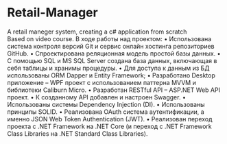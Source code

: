 # Retail-Manager
A retail maneger system, creating a c# application from scratch  
Based on video course.
В ходе работы над проектом:
•	Использована система контроля версий Git и сервис онлайн хостинга репозиториев GitHub.
•	Спроектирована реляционная модель простой базы данных.
•	С помощью SQL и MS SQL Server создана база данных, включающая в себя таблицы и хранимы процедуры. 
•	Для доступа к данным из БД использованы ORM Dapper и Entity Framework;
•	Разработано Desktop приложение – WPF проект с использованием паттерна MVVM и библиотеки Caliburn Micro.
•	Разработан RESTful API – ASP.NET Web API проект.
•	К созданному API добавлен и настроен Swagger.
•	Использованы системы Dependency Injection (DI).
•	Использованы принципы SOLID.
•	Реализована OAuth система аутентификации, а именно JSON Web Token Authentication (JWT).
•	Реализован переход проекта с .NET Framework на .NET Core (и переход с .NET Framework Class Libraries на .NET Standard Class Libraries). 

